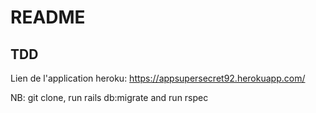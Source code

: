 # README

## TDD

Lien de l'application heroku: https://appsupersecret92.herokuapp.com/

NB: git clone, run rails db:migrate and run rspec

